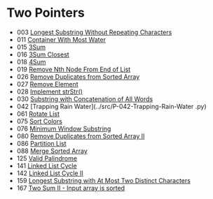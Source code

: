 # Two Pointers
- 003 [Longest Substring Without Repeating Characters](../src/P-003-Longest-Substr-without-Repeating-Char.py)
- 011 [Container With Most Water](../src/P-011-Container-with-Most-Water.py)
- 015 [3Sum](../src/P-015-Three-Sum.py)
- 016 [3Sum Closest](../src/P-016-Three-Sum-Closet.py)
- 018 [4Sum](../src/P-018-Four-Sum.py)
- 019 [Remove Nth Node From End of List](../src/P-019-Remove-Nth-Node-from-end-of-a-List.py)
- 026 [Remove Duplicates from Sorted Array](../src/P-026-Remove-Duplicates-from-Sorted-Array.py)
- 027 [Remove Element](../src/P-027-Remove-Element.py)
- 028 [Implement strStr()](../src/P-028-strStr.py)
- 030 [Substring with Concatenation of All Words](../src/P-030-Substring-with-Concatenation-of-All-Words.py)
- 042 [Trapping Rain Water](../src/P-042-Trapping-Rain-Water .py)
- 061 [Rotate List](../src/P-061-Rotate-List.py)
- 075 [Sort Colors](../src/P-075-Sort-Color.py)
- 076 [Minimum Window Substring](../src/P-076-Minimum-Window-Substring.py)
- 080 [Remove Duplicates from Sorted Array II](../src/P-080-Remove-Duplicates-from-Sorted-Array.py)
- 086 [Partition List](../src/P-086-Partition-List.py)
- 088 [Merge Sorted Array](../src/P-088-Merge-Sorted-Array.py)
- 125 [Valid Palindrome](../src/P-125-Valid-Palindrome.py)
- 141 [Linked List Cycle](../src/P-141-Linked-List-Cycle.py)
- 142 [Linked List Cycle II](../src/P-142-Linked-List-Cycle-II.py)
- 159 [Longest Substring with At Most Two Distinct Characters]()
- 167 [Two Sum II - Input array is sorted]()
